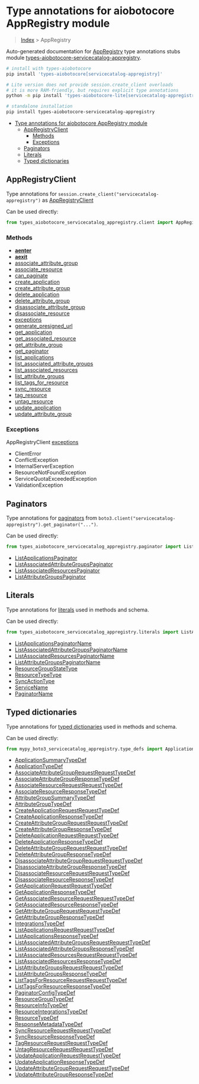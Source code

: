 <a id="type-annotations-for-aiobotocore-appregistry-module"></a>

# Type annotations for aiobotocore AppRegistry module

> [Index](..) > AppRegistry

Auto-generated documentation for
[AppRegistry](https://boto3.amazonaws.com/v1/documentation/api/latest/reference/services/servicecatalog-appregistry.html#AppRegistry)
type annotations stubs module
[types-aiobotocore-servicecatalog-appregistry](https://pypi.org/project/types-aiobotocore-servicecatalog-appregistry/).

```bash
# install with types-aiobotocore
pip install 'types-aiobotocore[servicecatalog-appregistry]'

# Lite version does not provide session.create_client overloads
# it is more RAM-friendly, but requires explicit type annotations
python -m pip install 'types-aiobotocore-lite[servicecatalog-appregistry]'

# standalone installation
pip install types-aiobotocore-servicecatalog-appregistry
```

- [Type annotations for aiobotocore AppRegistry module](#type-annotations-for-aiobotocore-appregistry-module)
  - [AppRegistryClient](#appregistryclient)
    - [Methods](#methods)
    - [Exceptions](#exceptions)
  - [Paginators](#paginators)
  - [Literals](#literals)
  - [Typed dictionaries](#typed-dictionaries)

<a id="appregistryclient"></a>

## AppRegistryClient

Type annotations for `session.create_client("servicecatalog-appregistry")` as
[AppRegistryClient](./client.md)

Can be used directly:

```python
from types_aiobotocore_servicecatalog_appregistry.client import AppRegistryClient
```

<a id="methods"></a>

### Methods

- [__aenter__](./client.md#__aenter__)
- [__aexit__](./client.md#__aexit__)
- [associate_attribute_group](./client.md#associate_attribute_group)
- [associate_resource](./client.md#associate_resource)
- [can_paginate](./client.md#can_paginate)
- [create_application](./client.md#create_application)
- [create_attribute_group](./client.md#create_attribute_group)
- [delete_application](./client.md#delete_application)
- [delete_attribute_group](./client.md#delete_attribute_group)
- [disassociate_attribute_group](./client.md#disassociate_attribute_group)
- [disassociate_resource](./client.md#disassociate_resource)
- [exceptions](./client.md#exceptions)
- [generate_presigned_url](./client.md#generate_presigned_url)
- [get_application](./client.md#get_application)
- [get_associated_resource](./client.md#get_associated_resource)
- [get_attribute_group](./client.md#get_attribute_group)
- [get_paginator](./client.md#get_paginator)
- [list_applications](./client.md#list_applications)
- [list_associated_attribute_groups](./client.md#list_associated_attribute_groups)
- [list_associated_resources](./client.md#list_associated_resources)
- [list_attribute_groups](./client.md#list_attribute_groups)
- [list_tags_for_resource](./client.md#list_tags_for_resource)
- [sync_resource](./client.md#sync_resource)
- [tag_resource](./client.md#tag_resource)
- [untag_resource](./client.md#untag_resource)
- [update_application](./client.md#update_application)
- [update_attribute_group](./client.md#update_attribute_group)

<a id="exceptions"></a>

### Exceptions

AppRegistryClient [exceptions](./client.md#exceptions)

- ClientError
- ConflictException
- InternalServerException
- ResourceNotFoundException
- ServiceQuotaExceededException
- ValidationException

<a id="paginators"></a>

## Paginators

Type annotations for [paginators](./paginators.md) from
`boto3.client("servicecatalog-appregistry").get_paginator("...")`.

Can be used directly:

```python
from types_aiobotocore_servicecatalog_appregistry.paginator import ListApplicationsPaginator, ...
```

- [ListApplicationsPaginator](./paginators.md#listapplicationspaginator)
- [ListAssociatedAttributeGroupsPaginator](./paginators.md#listassociatedattributegroupspaginator)
- [ListAssociatedResourcesPaginator](./paginators.md#listassociatedresourcespaginator)
- [ListAttributeGroupsPaginator](./paginators.md#listattributegroupspaginator)

<a id="literals"></a>

## Literals

Type annotations for [literals](./literals.md) used in methods and schema.

Can be used directly:

```python
from types_aiobotocore_servicecatalog_appregistry.literals import ListApplicationsPaginatorName, ...
```

- [ListApplicationsPaginatorName](./literals.md#listapplicationspaginatorname)
- [ListAssociatedAttributeGroupsPaginatorName](./literals.md#listassociatedattributegroupspaginatorname)
- [ListAssociatedResourcesPaginatorName](./literals.md#listassociatedresourcespaginatorname)
- [ListAttributeGroupsPaginatorName](./literals.md#listattributegroupspaginatorname)
- [ResourceGroupStateType](./literals.md#resourcegroupstatetype)
- [ResourceTypeType](./literals.md#resourcetypetype)
- [SyncActionType](./literals.md#syncactiontype)
- [ServiceName](./literals.md#servicename)
- [PaginatorName](./literals.md#paginatorname)

<a id="typed-dictionaries"></a>

## Typed dictionaries

Type annotations for [typed dictionaries](./type_defs.md) used in methods and
schema.

Can be used directly:

```python
from mypy_boto3_servicecatalog_appregistry.type_defs import ApplicationSummaryTypeDef, ...
```

- [ApplicationSummaryTypeDef](./type_defs.md#applicationsummarytypedef)
- [ApplicationTypeDef](./type_defs.md#applicationtypedef)
- [AssociateAttributeGroupRequestRequestTypeDef](./type_defs.md#associateattributegrouprequestrequesttypedef)
- [AssociateAttributeGroupResponseTypeDef](./type_defs.md#associateattributegroupresponsetypedef)
- [AssociateResourceRequestRequestTypeDef](./type_defs.md#associateresourcerequestrequesttypedef)
- [AssociateResourceResponseTypeDef](./type_defs.md#associateresourceresponsetypedef)
- [AttributeGroupSummaryTypeDef](./type_defs.md#attributegroupsummarytypedef)
- [AttributeGroupTypeDef](./type_defs.md#attributegrouptypedef)
- [CreateApplicationRequestRequestTypeDef](./type_defs.md#createapplicationrequestrequesttypedef)
- [CreateApplicationResponseTypeDef](./type_defs.md#createapplicationresponsetypedef)
- [CreateAttributeGroupRequestRequestTypeDef](./type_defs.md#createattributegrouprequestrequesttypedef)
- [CreateAttributeGroupResponseTypeDef](./type_defs.md#createattributegroupresponsetypedef)
- [DeleteApplicationRequestRequestTypeDef](./type_defs.md#deleteapplicationrequestrequesttypedef)
- [DeleteApplicationResponseTypeDef](./type_defs.md#deleteapplicationresponsetypedef)
- [DeleteAttributeGroupRequestRequestTypeDef](./type_defs.md#deleteattributegrouprequestrequesttypedef)
- [DeleteAttributeGroupResponseTypeDef](./type_defs.md#deleteattributegroupresponsetypedef)
- [DisassociateAttributeGroupRequestRequestTypeDef](./type_defs.md#disassociateattributegrouprequestrequesttypedef)
- [DisassociateAttributeGroupResponseTypeDef](./type_defs.md#disassociateattributegroupresponsetypedef)
- [DisassociateResourceRequestRequestTypeDef](./type_defs.md#disassociateresourcerequestrequesttypedef)
- [DisassociateResourceResponseTypeDef](./type_defs.md#disassociateresourceresponsetypedef)
- [GetApplicationRequestRequestTypeDef](./type_defs.md#getapplicationrequestrequesttypedef)
- [GetApplicationResponseTypeDef](./type_defs.md#getapplicationresponsetypedef)
- [GetAssociatedResourceRequestRequestTypeDef](./type_defs.md#getassociatedresourcerequestrequesttypedef)
- [GetAssociatedResourceResponseTypeDef](./type_defs.md#getassociatedresourceresponsetypedef)
- [GetAttributeGroupRequestRequestTypeDef](./type_defs.md#getattributegrouprequestrequesttypedef)
- [GetAttributeGroupResponseTypeDef](./type_defs.md#getattributegroupresponsetypedef)
- [IntegrationsTypeDef](./type_defs.md#integrationstypedef)
- [ListApplicationsRequestRequestTypeDef](./type_defs.md#listapplicationsrequestrequesttypedef)
- [ListApplicationsResponseTypeDef](./type_defs.md#listapplicationsresponsetypedef)
- [ListAssociatedAttributeGroupsRequestRequestTypeDef](./type_defs.md#listassociatedattributegroupsrequestrequesttypedef)
- [ListAssociatedAttributeGroupsResponseTypeDef](./type_defs.md#listassociatedattributegroupsresponsetypedef)
- [ListAssociatedResourcesRequestRequestTypeDef](./type_defs.md#listassociatedresourcesrequestrequesttypedef)
- [ListAssociatedResourcesResponseTypeDef](./type_defs.md#listassociatedresourcesresponsetypedef)
- [ListAttributeGroupsRequestRequestTypeDef](./type_defs.md#listattributegroupsrequestrequesttypedef)
- [ListAttributeGroupsResponseTypeDef](./type_defs.md#listattributegroupsresponsetypedef)
- [ListTagsForResourceRequestRequestTypeDef](./type_defs.md#listtagsforresourcerequestrequesttypedef)
- [ListTagsForResourceResponseTypeDef](./type_defs.md#listtagsforresourceresponsetypedef)
- [PaginatorConfigTypeDef](./type_defs.md#paginatorconfigtypedef)
- [ResourceGroupTypeDef](./type_defs.md#resourcegrouptypedef)
- [ResourceInfoTypeDef](./type_defs.md#resourceinfotypedef)
- [ResourceIntegrationsTypeDef](./type_defs.md#resourceintegrationstypedef)
- [ResourceTypeDef](./type_defs.md#resourcetypedef)
- [ResponseMetadataTypeDef](./type_defs.md#responsemetadatatypedef)
- [SyncResourceRequestRequestTypeDef](./type_defs.md#syncresourcerequestrequesttypedef)
- [SyncResourceResponseTypeDef](./type_defs.md#syncresourceresponsetypedef)
- [TagResourceRequestRequestTypeDef](./type_defs.md#tagresourcerequestrequesttypedef)
- [UntagResourceRequestRequestTypeDef](./type_defs.md#untagresourcerequestrequesttypedef)
- [UpdateApplicationRequestRequestTypeDef](./type_defs.md#updateapplicationrequestrequesttypedef)
- [UpdateApplicationResponseTypeDef](./type_defs.md#updateapplicationresponsetypedef)
- [UpdateAttributeGroupRequestRequestTypeDef](./type_defs.md#updateattributegrouprequestrequesttypedef)
- [UpdateAttributeGroupResponseTypeDef](./type_defs.md#updateattributegroupresponsetypedef)
